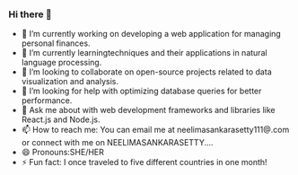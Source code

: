 ### Hi there 👋




- 🔭 I’m currently working  on developing a web application for managing personal finances.
- 🌱 I’m currently learningtechniques and their applications in natural language processing.
- 👯 I’m looking to collaborate on open-source projects related to data visualization and analysis.
- 🤔 I’m looking for help with optimizing database queries for better performance.
- 💬 Ask me about with web development frameworks and libraries like React.js and Node.js.
- 📫 How to reach me: You can email me at neelimasankarasetty111@.com or connect with me on NEELIMASANKARASETTY....
- 😄 Pronouns:SHE/HER
- ⚡ Fun fact: I once traveled to five different countries in one month!






